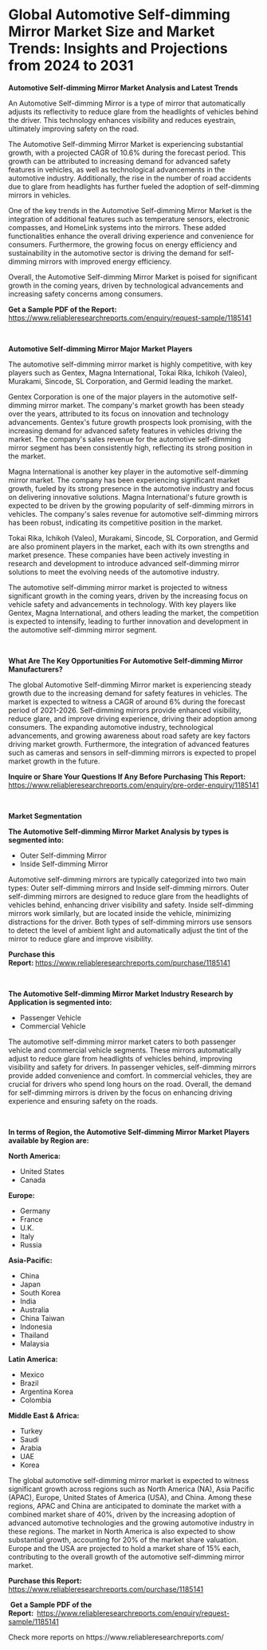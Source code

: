 <p><h1>Global Automotive Self-dimming Mirror Market Size and Market Trends: Insights and Projections from 2024 to 2031</h1></p><p><strong>Automotive Self-dimming Mirror Market Analysis and Latest Trends</strong></p>
<p><p>An Automotive Self-dimming Mirror is a type of mirror that automatically adjusts its reflectivity to reduce glare from the headlights of vehicles behind the driver. This technology enhances visibility and reduces eyestrain, ultimately improving safety on the road.</p><p>The Automotive Self-dimming Mirror Market is experiencing substantial growth, with a projected CAGR of 10.6% during the forecast period. This growth can be attributed to increasing demand for advanced safety features in vehicles, as well as technological advancements in the automotive industry. Additionally, the rise in the number of road accidents due to glare from headlights has further fueled the adoption of self-dimming mirrors in vehicles.</p><p>One of the key trends in the Automotive Self-dimming Mirror Market is the integration of additional features such as temperature sensors, electronic compasses, and HomeLink systems into the mirrors. These added functionalities enhance the overall driving experience and convenience for consumers. Furthermore, the growing focus on energy efficiency and sustainability in the automotive sector is driving the demand for self-dimming mirrors with improved energy efficiency.</p><p>Overall, the Automotive Self-dimming Mirror Market is poised for significant growth in the coming years, driven by technological advancements and increasing safety concerns among consumers.</p></p>
<p><strong>Get a Sample PDF of the Report:&nbsp;</strong> <a href="https://www.reliableresearchreports.com/enquiry/request-sample/1185141">https://www.reliableresearchreports.com/enquiry/request-sample/1185141</a></p>
<p>&nbsp;</p>
<p><strong>Automotive Self-dimming Mirror Major Market Players</strong></p>
<p><p>The automotive self-dimming mirror market is highly competitive, with key players such as Gentex, Magna International, Tokai Rika, Ichikoh (Valeo), Murakami, Sincode, SL Corporation, and Germid leading the market. </p><p>Gentex Corporation is one of the major players in the automotive self-dimming mirror market. The company's market growth has been steady over the years, attributed to its focus on innovation and technology advancements. Gentex's future growth prospects look promising, with the increasing demand for advanced safety features in vehicles driving the market. The company's sales revenue for the automotive self-dimming mirror segment has been consistently high, reflecting its strong position in the market.</p><p>Magna International is another key player in the automotive self-dimming mirror market. The company has been experiencing significant market growth, fueled by its strong presence in the automotive industry and focus on delivering innovative solutions. Magna International's future growth is expected to be driven by the growing popularity of self-dimming mirrors in vehicles. The company's sales revenue for automotive self-dimming mirrors has been robust, indicating its competitive position in the market.</p><p>Tokai Rika, Ichikoh (Valeo), Murakami, Sincode, SL Corporation, and Germid are also prominent players in the market, each with its own strengths and market presence. These companies have been actively investing in research and development to introduce advanced self-dimming mirror solutions to meet the evolving needs of the automotive industry.</p><p>The automotive self-dimming mirror market is projected to witness significant growth in the coming years, driven by the increasing focus on vehicle safety and advancements in technology. With key players like Gentex, Magna International, and others leading the market, the competition is expected to intensify, leading to further innovation and development in the automotive self-dimming mirror segment.</p></p>
<p>&nbsp;</p>
<p><strong>What Are The Key Opportunities For Automotive Self-dimming Mirror Manufacturers?</strong></p>
<p><p>The global Automotive Self-dimming Mirror market is experiencing steady growth due to the increasing demand for safety features in vehicles. The market is expected to witness a CAGR of around 6% during the forecast period of 2021-2026. Self-dimming mirrors provide enhanced visibility, reduce glare, and improve driving experience, driving their adoption among consumers. The expanding automotive industry, technological advancements, and growing awareness about road safety are key factors driving market growth. Furthermore, the integration of advanced features such as cameras and sensors in self-dimming mirrors is expected to propel market growth in the future.</p></p>
<p><strong>Inquire or Share Your Questions If Any Before Purchasing This Report:</strong> <a href="https://www.reliableresearchreports.com/enquiry/pre-order-enquiry/1185141">https://www.reliableresearchreports.com/enquiry/pre-order-enquiry/1185141</a></p>
<p>&nbsp;</p>
<p><strong>Market Segmentation</strong></p>
<p><strong>The Automotive Self-dimming Mirror Market Analysis by types is segmented into:</strong></p>
<p><ul><li>Outer Self-dimming Mirror</li><li>Inside Self-dimming Mirror</li></ul></p>
<p><p>Automotive self-dimming mirrors are typically categorized into two main types: Outer self-dimming mirrors and Inside self-dimming mirrors. Outer self-dimming mirrors are designed to reduce glare from the headlights of vehicles behind, enhancing driver visibility and safety. Inside self-dimming mirrors work similarly, but are located inside the vehicle, minimizing distractions for the driver. Both types of self-dimming mirrors use sensors to detect the level of ambient light and automatically adjust the tint of the mirror to reduce glare and improve visibility.</p></p>
<p><strong>Purchase this Report:&nbsp;</strong><a href="https://www.reliableresearchreports.com/purchase/1185141">https://www.reliableresearchreports.com/purchase/1185141</a></p>
<p>&nbsp;</p>
<p><strong>The Automotive Self-dimming Mirror Market Industry Research by Application is segmented into:</strong></p>
<p><ul><li>Passenger Vehicle</li><li>Commercial Vehicle</li></ul></p>
<p><p>The automotive self-dimming mirror market caters to both passenger vehicle and commercial vehicle segments. These mirrors automatically adjust to reduce glare from headlights of vehicles behind, improving visibility and safety for drivers. In passenger vehicles, self-dimming mirrors provide added convenience and comfort. In commercial vehicles, they are crucial for drivers who spend long hours on the road. Overall, the demand for self-dimming mirrors is driven by the focus on enhancing driving experience and ensuring safety on the roads.</p></p>
<p>&nbsp;</p>
<p><strong>In terms of Region, the Automotive Self-dimming Mirror Market Players available by Region are:</strong></p>
<p>
    <p> <strong> North America: </strong>
        <ul>
            <li>United States</li>
            <li>Canada</li>
        </ul>
        </p> 
    <p> <strong> Europe: </strong>
        <ul>
            <li>Germany</li>
            <li>France</li>
            <li>U.K.</li>
            <li>Italy</li>
            <li>Russia</li>
        </ul>
        </p> 
    <p> <strong> Asia-Pacific: </strong>
        <ul>
            <li>China</li>
            <li>Japan</li>
            <li>South Korea</li>
            <li>India</li>
            <li>Australia</li>
            <li>China Taiwan</li>
            <li>Indonesia</li>
            <li>Thailand</li>
            <li>Malaysia</li>
        </ul>
        </p> 
    <p> <strong> Latin America: </strong>
        <ul>
            <li>Mexico</li>
            <li>Brazil</li>
            <li>Argentina Korea</li>
            <li>Colombia</li>
        </ul>
        </p> 
    <p> <strong> Middle East & Africa: </strong>
        <ul>
            <li>Turkey</li>
            <li>Saudi</li>
            <li>Arabia</li>
            <li>UAE</li>
            <li>Korea</li>
        </ul>
    </p>
    </p>
<p><p>The global automotive self-dimming mirror market is expected to witness significant growth across regions such as North America (NA), Asia Pacific (APAC), Europe, United States of America (USA), and China. Among these regions, APAC and China are anticipated to dominate the market with a combined market share of 40%, driven by the increasing adoption of advanced automotive technologies and the growing automotive industry in these regions. The market in North America is also expected to show substantial growth, accounting for 20% of the market share valuation. Europe and the USA are projected to hold a market share of 15% each, contributing to the overall growth of the automotive self-dimming mirror market.</p></p>
<p><strong>Purchase this Report: </strong><a href="https://www.reliableresearchreports.com/purchase/1185141">https://www.reliableresearchreports.com/purchase/1185141</a></p>
<p>&nbsp;<strong>Get a Sample PDF of the Report:&nbsp;&nbsp;</strong><a href="https://www.reliableresearchreports.com/enquiry/request-sample/1185141">https://www.reliableresearchreports.com/enquiry/request-sample/1185141</a></p>
<p><strong></strong></p>
<p>Check more reports on https://www.reliableresearchreports.com/</p>